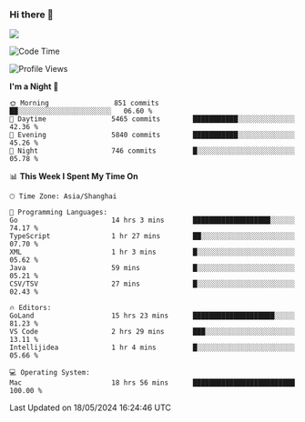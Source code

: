 ### Hi there 👋

<!--
**JJAYCHEN1e/jjaychen1e** is a ✨ _special_ ✨ repository because its `README.md` (this file) appears on your GitHub profile.

Here are some ideas to get you started:

- 🔭 I’m currently working on ...
- 🌱 I’m currently learning ...
- 👯 I’m looking to collaborate on ...
- 🤔 I’m looking for help with ...
- 💬 Ask me about ...
- 📫 How to reach me: ...
- 😄 Pronouns: ...
- ⚡ Fun fact: ...
-->

[![](https://github-readme-stats.vercel.app/api?username=jjaychen1e&show_icons=true)](https://github.com/jjaychen1e/github-readme-stats?count_private=true)

<!--START_SECTION:waka-->
![Code Time](http://img.shields.io/badge/Code%20Time-1%2C181%20hrs%2038%20mins-blue)

![Profile Views](http://img.shields.io/badge/Profile%20Views-0-blue)

**I'm a Night 🦉** 

```text
🌞 Morning                851 commits         ██░░░░░░░░░░░░░░░░░░░░░░░   06.60 % 
🌆 Daytime                5465 commits        ███████████░░░░░░░░░░░░░░   42.36 % 
🌃 Evening                5840 commits        ███████████░░░░░░░░░░░░░░   45.26 % 
🌙 Night                  746 commits         █░░░░░░░░░░░░░░░░░░░░░░░░   05.78 % 
```


📊 **This Week I Spent My Time On** 

```text
🕑︎ Time Zone: Asia/Shanghai

💬 Programming Languages: 
Go                       14 hrs 3 mins       ███████████████████░░░░░░   74.17 % 
TypeScript               1 hr 27 mins        ██░░░░░░░░░░░░░░░░░░░░░░░   07.70 % 
XML                      1 hr 3 mins         █░░░░░░░░░░░░░░░░░░░░░░░░   05.62 % 
Java                     59 mins             █░░░░░░░░░░░░░░░░░░░░░░░░   05.21 % 
CSV/TSV                  27 mins             █░░░░░░░░░░░░░░░░░░░░░░░░   02.43 % 

🔥 Editors: 
GoLand                   15 hrs 23 mins      ████████████████████░░░░░   81.23 % 
VS Code                  2 hrs 29 mins       ███░░░░░░░░░░░░░░░░░░░░░░   13.11 % 
Intellijidea             1 hr 4 mins         █░░░░░░░░░░░░░░░░░░░░░░░░   05.66 % 

💻 Operating System: 
Mac                      18 hrs 56 mins      █████████████████████████   100.00 % 
```


 Last Updated on 18/05/2024 16:24:46 UTC
<!--END_SECTION:waka-->
